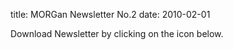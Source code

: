title: MORGan Newsletter No.2
date: 2010-02-01  

Download Newsletter by clicking on the icon below.